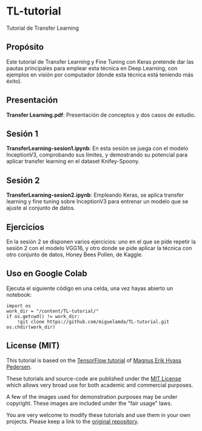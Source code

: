 # TL-tutorial
Tutorial de Transfer Learning

## Propósito
Este tutorial de Transfer Learning y Fine Tuning con Keras pretende dar las pautas principales para emplear esta técnica en Deep Learning, con ejemplos en visión por computador (donde esta técnica está teniendo más éxito).

## Presentación
**Transfer Learning.pdf**: Presentación de conceptos y dos casos de estudio.

## Sesión 1

**TransferLearning-sesion1.ipynb**: En esta sesión se juega con el modelo InceptionV3, comprobando sus límites, y demostrando su potencial para aplicar transfer learning en el dataset Knifey-Spoony.

## Sesión 2

**TransferLearning-sesion2.ipynb**: Empleando Keras, se aplica transfer learning y fine tuning sobre InceptionV3 para entrenar un modelo que se ajuste al conjunto de datos.

## Ejercicios

En la sesión 2 se disponen varios ejercicios: uno en el que se pide repetir la sesión 2 con el modelo VGG16, y otro donde se pide aplicar la técnica con otro conjunto de datos, Honey Bees Pollen, de Kaggle.

## Uso en Google Colab

Ejecuta el siguiente código en una celda, una vez hayas abierto un notebook:

    import os
    work_dir = "/content/TL-tutorial/"
    if os.getcwd() != work_dir:
        !git clone https://github.com/miguelamda/TL-tutorial.git
    os.chdir(work_dir)

## License (MIT)

This tutorial is based on the [TensorFlow tutorial](https://github.com/Hvass-Labs/TensorFlow-Tutorials) of [Magnus Erik Hvass Pedersen](http://www.hvass-labs.org).

These tutorials and source-code are published under the [MIT License](https://github.com/Hvass-Labs/TensorFlow-Tutorials/blob/master/LICENSE) which allows very broad use for both academic and commercial purposes.

A few of the images used for demonstration purposes may be under copyright. These images are included under the "fair usage" laws.

You are very welcome to modify these tutorials and use them in your own projects.
Please keep a link to the [original repository](https://github.com/Hvass-Labs/TensorFlow-Tutorials).
